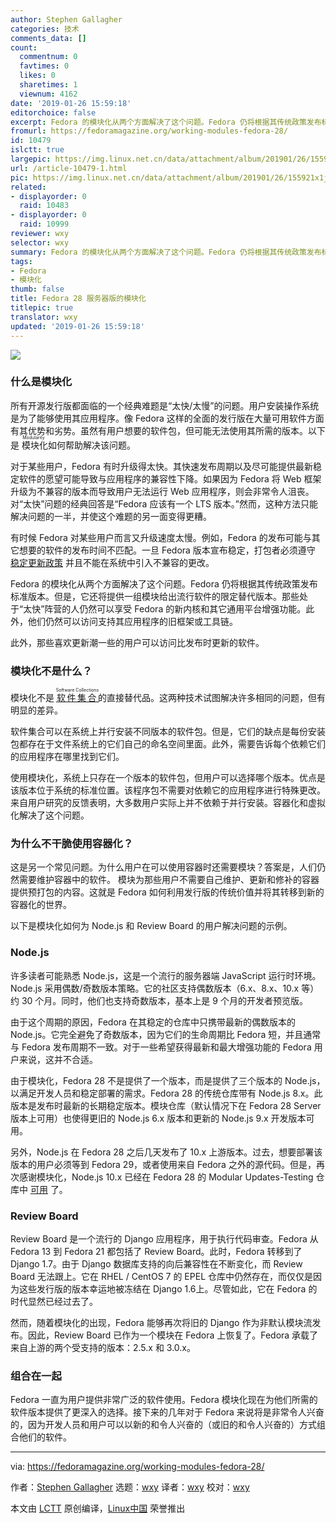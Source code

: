 ```yaml
---
author: Stephen Gallagher
categories: 技术
comments_data: []
count:
  commentnum: 0
  favtimes: 0
  likes: 0
  sharetimes: 1
  viewnum: 4162
date: '2019-01-26 15:59:18'
editorchoice: false
excerpt: Fedora 的模块化从两个方面解决了这个问题。Fedora 仍将根据其传统政策发布标准版本。但是，它还将提供一组模块给出流行软件的限定替代版本。
fromurl: https://fedoramagazine.org/working-modules-fedora-28/
id: 10479
islctt: true
largepic: https://img.linux.net.cn/data/attachment/album/201901/26/155921x1ju12dpxi0mz4aj.jpg
url: /article-10479-1.html
pic: https://img.linux.net.cn/data/attachment/album/201901/26/155921x1ju12dpxi0mz4aj.jpg.thumb.jpg
related:
- displayorder: 0
  raid: 10483
- displayorder: 0
  raid: 10999
reviewer: wxy
selector: wxy
summary: Fedora 的模块化从两个方面解决了这个问题。Fedora 仍将根据其传统政策发布标准版本。但是，它还将提供一组模块给出流行软件的限定替代版本。
tags:
- Fedora
- 模块化
thumb: false
title: Fedora 28 服务器版的模块化
titlepic: true
translator: wxy
updated: '2019-01-26 15:59:18'
---
```


![](/data/attachment/album/201901/26/155921x1ju12dpxi0mz4aj.jpg)


### 什么是模块化


所有开源发行版都面临的一个经典难题是“太快/太慢”的问题。用户安装操作系统是为了能够使用其应用程序。像 Fedora 这样的全面的发行版在大量可用软件方面有其优势和劣势。虽然有用户想要的软件包，但可能无法使用其所需的版本。以下是<ruby> 模块化 <rt>  Modularity </rt></ruby>如何帮助解决该问题。


对于某些用户，Fedora 有时升级得太快。其快速发布周期以及尽可能提供最新稳定软件的愿望可能导致与应用程序的兼容性下降。如果因为 Fedora 将 Web 框架升级为不兼容的版本而导致用户无法运行 Web 应用程序，则会非常令人沮丧。对“太快”问题的经典回答是“Fedora 应该有一个 LTS 版本。”然而，这种方法只能解决问题的一半，并使这个难题的另一面变得更糟。


有时候 Fedora 对某些用户而言又升级速度太慢。例如，Fedora 的发布可能与其它想要的软件的发布时间不匹配。一旦 Fedora 版本宣布稳定，打包者必须遵守 [稳定更新政策](https://fedoraproject.org/wiki/Updates_Policy#Stable_Releases) 并且不能在系统中引入不兼容的更改。


Fedora 的模块化从两个方面解决了这个问题。Fedora 仍将根据其传统政策发布标准版本。但是，它还将提供一组模块给出流行软件的限定替代版本。那些处于“太快”阵营的人仍然可以享受 Fedora 的新内核和其它通用平台增强功能。此外，他们仍然可以访问支持其应用程序的旧框架或工具链。


此外，那些喜欢更新潮一些的用户可以访问比发布时更新的软件。


### 模块化不是什么？


模块化不是 <ruby> <a href="https://www.softwarecollections.org/">  软件集合 </a> <rt>  Software Collections </rt></ruby> 的直接替代品。这两种技术试图解决许多相同的问题，但有明显的差异。


软件集合可以在系统上并行安装不同版本的软件包。但是，它们的缺点是每份安装包都存在于文件系统上的它们自己的命名空间里面。此外，需要告诉每个依赖它们的应用程序在哪里找到它们。


使用模块化，系统上只存在一个版本的软件包，但用户可以选择哪个版本。优点是该版本位于系统的标准位置。该程序包不需要对依赖它的应用程序进行特殊更改。来自用户研究的反馈表明，大多数用户实际上并不依赖于并行安装。容器化和虚拟化解决了这个问题。


### 为什么不干脆使用容器化？


这是另一个常见问题。为什么用户在可以使用容器时还需要模块？答案是，人们仍然需要维护容器中的软件。 模块为那些用户不需要自己维护、更新和修补的容器提供预打包的内容。这就是 Fedora 如何利用发行版的传统价值并将其转移到新的容器化的世界。


以下是模块化如何为 Node.js 和 Review Board 的用户解决问题的示例。


### Node.js


许多读者可能熟悉 Node.js，这是一个流行的服务器端 JavaScript 运行时环境。Node.js 采用偶数/奇数版本策略。它的社区支持偶数版本（6.x、8.x、10.x 等）约 30 个月。同时，他们也支持奇数版本，基本上是 9 个月的开发者预览版。


由于这个周期的原因，Fedora 在其稳定的仓库中只携带最新的偶数版本的 Node.js。它完全避免了奇数版本，因为它们的生命周期比 Fedora 短，并且通常与 Fedora 发布周期不一致。对于一些希望获得最新和最大增强功能的 Fedora 用户来说，这并不合适。


由于模块化，Fedora 28 不是提供了一个版本，而是提供了三个版本的 Node.js，以满足开发人员和稳定部署的需求。Fedora 28 的传统仓库带有 Node.js 8.x。此版本是发布时最新的长期稳定版本。模块仓库（默认情况下在 Fedora 28 Server 版本上可用）也使得更旧的 Node.js 6.x 版本和更新的 Node.js 9.x 开发版本可用。


另外，Node.js 在 Fedora 28 之后几天发布了 10.x 上游版本。过去，想要部署该版本的用户必须等到 Fedora 29，或者使用来自 Fedora 之外的源代码。但是，再次感谢模块化，Node.js 10.x 已经在 Fedora 28 的 Modular Updates-Testing 仓库中 [可用](https://bodhi.fedoraproject.org/updates/FEDORA-MODULAR-2018-2b0846cb86) 了。


### Review Board


Review Board 是一个流行的 Django 应用程序，用于执行代码审查。Fedora 从 Fedora 13 到 Fedora 21 都包括了 Review Board。此时，Fedora 转移到了 Django 1.7。由于 Django 数据库支持的向后兼容性在不断变化，而 Review Board 无法跟上。它在 RHEL / CentOS 7 的 EPEL 仓库中仍然存在，而仅仅是因为这些发行版的版本幸运地被冻结在 Django 1.6上。尽管如此，它在 Fedora 的时代显然已经过去了。


然而，随着模块化的出现，Fedora 能够再次将旧的 Django 作为非默认模块流发布。因此，Review Board 已作为一个模块在 Fedora 上恢复了。Fedora 承载了来自上游的两个受支持的版本：2.5.x 和 3.0.x。


### 组合在一起


Fedora 一直为用户提供非常广泛的软件使用。Fedora 模块化现在为他们所需的软件版本提供了更深入的选择。接下来的几年对于 Fedora 来说将是非常令人兴奋的，因为开发人员和用户可以以新的和令人兴奋的（或旧的和令人兴奋的）方式组合他们的软件。




---


via: <https://fedoramagazine.org/working-modules-fedora-28/>


作者：[Stephen Gallagher](https://fedoramagazine.org/author/sgallagh/) 选题：[wxy](https://github.com/wxy) 译者：[wxy](https://github.com/wxy) 校对：[wxy](https://github.com/wxy)


本文由 [LCTT](https://github.com/LCTT/TranslateProject) 原创编译，[Linux中国](https://linux.cn/) 荣誉推出